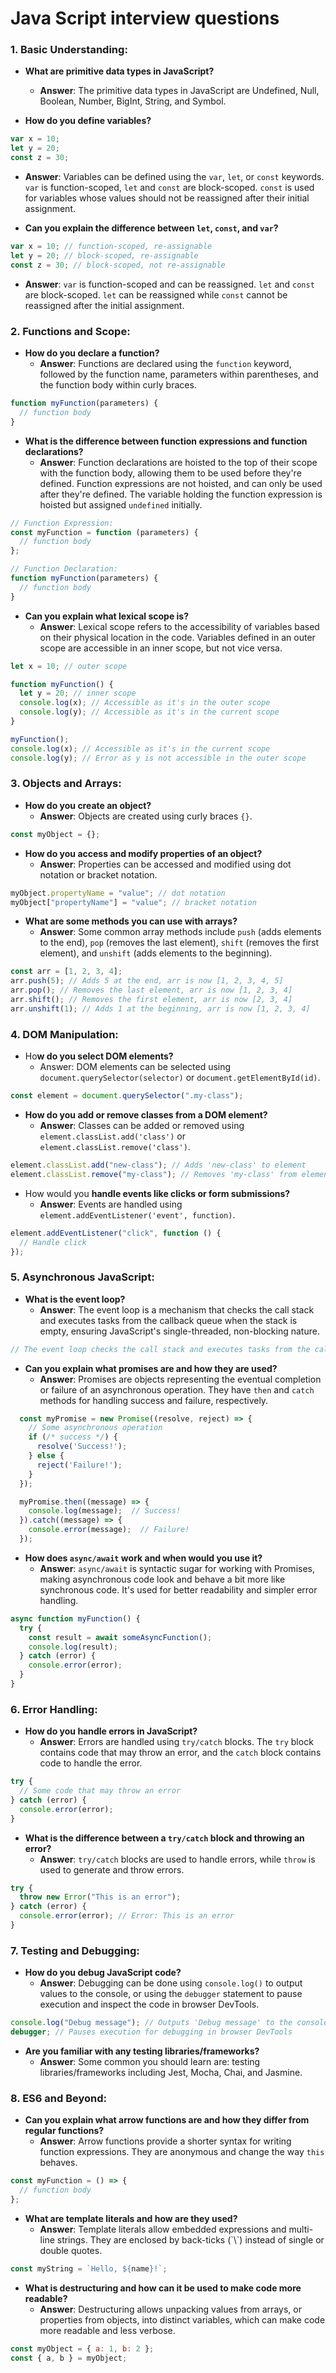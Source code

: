 # Java Script interview questions

### 1. **Basic Understanding**:

- **What are primitive data types in JavaScript?**

  - **Answer**: The primitive data types in JavaScript are Undefined, Null, Boolean, Number, BigInt, String, and Symbol.

- **How do you define variables?**

```jsx
var x = 10;
let y = 20;
const z = 30;
```

- **Answer**: Variables can be defined using the `var`, `let`, or `const` keywords. `var` is function-scoped, `let` and `const` are block-scoped. `const` is used for variables whose values should not be reassigned after their initial assignment.

- **Can you explain the difference between `let`, `const`, and `var`?**

```jsx
var x = 10; // function-scoped, re-assignable
let y = 20; // block-scoped, re-assignable
const z = 30; // block-scoped, not re-assignable
```

- **Answer**: `var` is function-scoped and can be reassigned. `let` and `const` are block-scoped. `let` can be reassigned while `const` cannot be reassigned after the initial assignment.

### 2. **Functions and Scope**:

- **How do you declare a function?**
  - **Answer**: Functions are declared using the `function` keyword, followed by the function name, parameters within parentheses, and the function body within curly braces.

```jsx
function myFunction(parameters) {
  // function body
}
```

- **What is the difference between function expressions and function declarations?**
  - **Answer**: Function declarations are hoisted to the top of their scope with the function body, allowing them to be used before they're defined. Function expressions are not hoisted, and can only be used after they're defined. The variable holding the function expression is hoisted but assigned `undefined` initially.

```jsx
// Function Expression:
const myFunction = function (parameters) {
  // function body
};

// Function Declaration:
function myFunction(parameters) {
  // function body
}
```

- **Can you explain what lexical scope is?**
  - **Answer**: Lexical scope refers to the accessibility of variables based on their physical location in the code. Variables defined in an outer scope are accessible in an inner scope, but not vice versa.

```jsx
let x = 10; // outer scope

function myFunction() {
  let y = 20; // inner scope
  console.log(x); // Accessible as it's in the outer scope
  console.log(y); // Accessible as it's in the current scope
}

myFunction();
console.log(x); // Accessible as it's in the current scope
console.log(y); // Error as y is not accessible in the outer scope
```

### 3. **Objects and Arrays**:

- **How do you create an object?**
  - **Answer**: Objects are created using curly braces `{}`.

```jsx
const myObject = {};
```

- **How do you access and modify properties of an object?**
  - **Answer**: Properties can be accessed and modified using dot notation or bracket notation.

```jsx
myObject.propertyName = "value"; // dot notation
myObject["propertyName"] = "value"; // bracket notation
```

- **What are some methods you can use with arrays?**
  - **Answer**: Some common array methods include `push` (adds elements to the end), `pop` (removes the last element), `shift` (removes the first element), and `unshift` (adds elements to the beginning).

```jsx
const arr = [1, 2, 3, 4];
arr.push(5); // Adds 5 at the end, arr is now [1, 2, 3, 4, 5]
arr.pop(); // Removes the last element, arr is now [1, 2, 3, 4]
arr.shift(); // Removes the first element, arr is now [2, 3, 4]
arr.unshift(1); // Adds 1 at the beginning, arr is now [1, 2, 3, 4]
```

### 4. **DOM Manipulation**:

- Ho**w do you select DOM elements?**
  - Answer: DOM elements can be selected using `document.querySelector(selector)` or `document.getElementById(id)`.

```jsx
const element = document.querySelector(".my-class");
```

- **How do you add or remove classes from a DOM element?**
  - **Answer**: Classes can be added or removed using `element.classList.add('class')` or `element.classList.remove('class')`.

```jsx
element.classList.add("new-class"); // Adds 'new-class' to element
element.classList.remove("my-class"); // Removes 'my-class' from element
```

- How would you **handle events like clicks or form submissions?**
  - **Answer**: Events are handled using `element.addEventListener('event', function)`.

```jsx
element.addEventListener("click", function () {
  // Handle click
});
```

### 5. **Asynchronous JavaScript**:

- **What is the event loop?**
  - **Answer**: The event loop is a mechanism that checks the call stack and executes tasks from the callback queue when the stack is empty, ensuring JavaScript's single-threaded, non-blocking nature.

```jsx
// The event loop checks the call stack and executes tasks from the callback queue when the stack is empty.
```

- **Can you explain what promises are and how they are used?**
  - **Answer**: Promises are objects representing the eventual completion or failure of an asynchronous operation. They have `then` and `catch` methods for handling success and failure, respectively.

```jsx
  const myPromise = new Promise((resolve, reject) => {
    // Some asynchronous operation
    if (/* success */) {
      resolve('Success!');
    } else {
      reject('Failure!');
    }
  });

  myPromise.then((message) => {
    console.log(message);  // Success!
  }).catch((message) => {
    console.error(message);  // Failure!
  });

```

- **How does `async/await` work and when would you use it?**
  - **Answer**: `async/await` is syntactic sugar for working with Promises, making asynchronous code look and behave a bit more like synchronous code. It's used for better readability and simpler error handling.

```jsx
async function myFunction() {
  try {
    const result = await someAsyncFunction();
    console.log(result);
  } catch (error) {
    console.error(error);
  }
}
```

### 6. **Error Handling**:

- **How do you handle errors in JavaScript?**
  - **Answer**: Errors are handled using `try/catch` blocks. The `try` block contains code that may throw an error, and the `catch` block contains code to handle the error.

```jsx
try {
  // Some code that may throw an error
} catch (error) {
  console.error(error);
}
```

- **What is the difference between a `try/catch` block and throwing an error?**
  - **Answer**: `try/catch` blocks are used to handle errors, while `throw` is used to generate and throw errors.

```jsx
try {
  throw new Error("This is an error");
} catch (error) {
  console.error(error); // Error: This is an error
}
```

### 7. **Testing and Debugging**:

- **How do you debug JavaScript code?**
  - **Answer**: Debugging can be done using `console.log()` to output values to the console, or using the `debugger` statement to pause execution and inspect the code in browser DevTools.

```jsx
console.log("Debug message"); // Outputs 'Debug message' to the console
debugger; // Pauses execution for debugging in browser DevTools
```

- **Are you familiar with any testing libraries/frameworks?**
  - **Answer**: Some common you should learn are: testing libraries/frameworks including Jest, Mocha, Chai, and Jasmine.

### 8. **ES6 and Beyond**:

- **Can you explain what arrow functions are and how they differ from regular functions?**
  - **Answer**: Arrow functions provide a shorter syntax for writing function expressions. They are anonymous and change the way `this` behaves.

```jsx
const myFunction = () => {
  // function body
};
```

- **What are template literals and how are they used?**
  - **Answer**: Template literals allow embedded expressions and multi-line strings. They are enclosed by back-ticks (\`\\`) instead of single or double quotes.

```jsx
const myString = `Hello, ${name}!`;
```

- **What is destructuring and how can it be used to make code more readable?**
  - **Answer**: Destructuring allows unpacking values from arrays, or properties from objects, into distinct variables, which can make code more readable and less verbose.

```jsx
const myObject = { a: 1, b: 2 };
const { a, b } = myObject;
```
